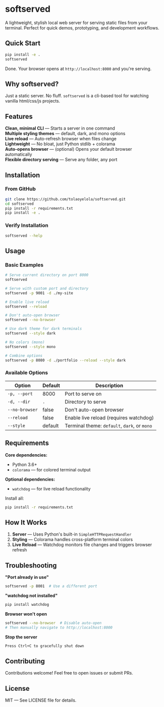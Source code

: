 # softserved

A lightweight, stylish local web server for serving static files from your terminal. Perfect for quick demos, prototyping, and development workflows.

## Quick Start

```bash
pip install -e .
softserved
```

Done. Your browser opens at `http://localhost:8000` and you're serving.

## Why softserved?

Just a static server. No fluff. `softserved` is a cli-based tool for watching vanilla html/css/js projects.

## Features

**Clean, minimal CLI** — Starts a server in one command  
**Multiple styling themes** — default, dark, and mono options  
**Live reload** — Auto-refresh browser when files change  
**Lightweight** — No bloat, just Python stdlib + colorama  
**Auto-opens browser** — (optional) Opens your default browser automatically  
**Flexible directory serving** — Serve any folder, any port

## Installation

### From GitHub

```bash
git clone https://github.com/tolaoyelola/softserved.git
cd softserved
pip install -r requirements.txt
pip install -e .
```

### Verify Installation

```bash
softserved --help
```

## Usage

### Basic Examples

```bash
# Serve current directory on port 8000
softserved

# Serve with custom port and directory
softserved -p 9001 -d ./my-site

# Enable live reload
softserved --reload

# Don't auto-open browser
softserved --no-browser

# Use dark theme for dark terminals
softserved --style dark

# No colors (mono)
softserved --style mono

# Combine options
softserved -p 8080 -d ./portfolio --reload --style dark
```

### Available Options

| Option         | Default | Description                                  |
| -------------- | ------- | -------------------------------------------- |
| `-p, --port`   | 8000    | Port to serve on                             |
| `-d, --dir`    | `.`     | Directory to serve                           |
| `--no-browser` | false   | Don't auto-open browser                      |
| `--reload`     | false   | Enable live reload (requires watchdog)       |
| `--style`      | default | Terminal theme: `default`, `dark`, or `mono` |

## Requirements

**Core dependencies:**

- Python 3.6+
- `colorama` — for colored terminal output

**Optional dependencies:**

- `watchdog` — for live reload functionality

Install all:

```bash
pip install -r requirements.txt
```

## How It Works

1. **Server** — Uses Python's built-in `SimpleHTTPRequestHandler`
2. **Styling** — Colorama handles cross-platform terminal colors
3. **Live Reload** — Watchdog monitors file changes and triggers browser refresh

## Troubleshooting

**"Port already in use"**

```bash
softserved -p 8001  # Use a different port
```

**"watchdog not installed"**

```bash
pip install watchdog
```

**Browser won't open**

```bash
softserved --no-browser  # Disable auto-open
# Then manually navigate to http://localhost:8000
```

**Stop the server**

```bash
Press Ctrl+C to gracefully shut down
```

## Contributing

Contributions welcome! Feel free to open issues or submit PRs.

## License

MIT — See LICENSE file for details.
